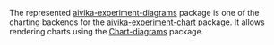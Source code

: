 The represented [aivika-experiment-diagrams](http://hackage.haskell.org/package/aivika-experiment-diagrams) package 
is one of the charting backends for the 
[aivika-experiment-chart](http://hackage.haskell.org/package/aivika-experiment-chart) package.
It allows rendering charts using the [Chart-diagrams](http://hackage.haskell.org/package/Chart-diagrams) package.
